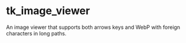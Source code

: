 # tk_image_viewer
An image viewer that supports both arrows keys and WebP with foreign characters in long paths.
